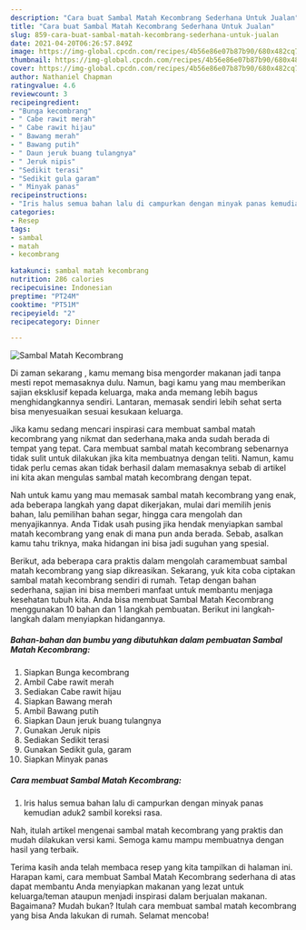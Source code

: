 ```yaml
---
description: "Cara buat Sambal Matah Kecombrang Sederhana Untuk Jualan"
title: "Cara buat Sambal Matah Kecombrang Sederhana Untuk Jualan"
slug: 859-cara-buat-sambal-matah-kecombrang-sederhana-untuk-jualan
date: 2021-04-20T06:26:57.849Z
image: https://img-global.cpcdn.com/recipes/4b56e86e07b87b90/680x482cq70/sambal-matah-kecombrang-foto-resep-utama.jpg
thumbnail: https://img-global.cpcdn.com/recipes/4b56e86e07b87b90/680x482cq70/sambal-matah-kecombrang-foto-resep-utama.jpg
cover: https://img-global.cpcdn.com/recipes/4b56e86e07b87b90/680x482cq70/sambal-matah-kecombrang-foto-resep-utama.jpg
author: Nathaniel Chapman
ratingvalue: 4.6
reviewcount: 3
recipeingredient:
- "Bunga kecombrang"
- " Cabe rawit merah"
- " Cabe rawit hijau"
- " Bawang merah"
- " Bawang putih"
- " Daun jeruk buang tulangnya"
- " Jeruk nipis"
- "Sedikit terasi"
- "Sedikit gula garam"
- " Minyak panas"
recipeinstructions:
- "Iris halus semua bahan lalu di campurkan dengan minyak panas kemudian aduk2 sambil koreksi rasa."
categories:
- Resep
tags:
- sambal
- matah
- kecombrang

katakunci: sambal matah kecombrang 
nutrition: 286 calories
recipecuisine: Indonesian
preptime: "PT24M"
cooktime: "PT51M"
recipeyield: "2"
recipecategory: Dinner

---
```



![Sambal Matah Kecombrang](https://img-global.cpcdn.com/recipes/4b56e86e07b87b90/680x482cq70/sambal-matah-kecombrang-foto-resep-utama.jpg)

Di zaman  sekarang , kamu memang bisa mengorder makanan jadi tanpa mesti repot memasaknya dulu. Namun, bagi kamu yang mau memberikan sajian eksklusif kepada keluarga, maka anda memang lebih bagus menghidangkannya sendiri. Lantaran, memasak sendiri lebih sehat serta bisa menyesuaikan sesuai kesukaan keluarga.

Jika kamu sedang mencari inspirasi cara membuat sambal matah kecombrang yang nikmat dan sederhana,maka anda sudah berada di tempat yang tepat. Cara membuat sambal matah kecombrang  sebenarnya tidak sulit untuk dilakukan jika kita membuatnya dengan teliti. Namun, kamu tidak perlu cemas akan tidak berhasil dalam memasaknya 
sebab di artikel ini kita akan mengulas sambal matah kecombrang dengan tepat.  



Nah untuk kamu yang mau memasak sambal matah kecombrang yang enak, ada beberapa langkah yang dapat dikerjakan, mulai dari memilih jenis bahan, lalu pemilihan bahan segar, hingga cara mengolah dan menyajikannya. Anda Tidak usah pusing jika hendak menyiapkan sambal matah kecombrang yang enak di mana pun anda berada. Sebab, asalkan kamu  tahu triknya, maka hidangan ini bisa jadi suguhan yang spesial.

Berikut, ada beberapa cara praktis  dalam mengolah caramembuat sambal matah kecombrang yang siap dikreasikan. Sekarang, yuk kita coba ciptakan sambal matah kecombrang sendiri di rumah. Tetap dengan bahan sederhana, sajian ini bisa memberi manfaat untuk membantu menjaga kesehatan tubuh kita. Anda bisa membuat Sambal Matah Kecombrang menggunakan 10 bahan dan 1 langkah pembuatan. Berikut ini langkah-langkah dalam menyiapkan hidangannya.

<!--inarticleads1-->

##### Bahan-bahan dan bumbu yang dibutuhkan dalam pembuatan Sambal Matah Kecombrang:

1. Siapkan Bunga kecombrang
1. Ambil  Cabe rawit merah
1. Sediakan  Cabe rawit hijau
1. Siapkan  Bawang merah
1. Ambil  Bawang putih
1. Siapkan  Daun jeruk buang tulangnya
1. Gunakan  Jeruk nipis
1. Sediakan Sedikit terasi
1. Gunakan Sedikit gula, garam
1. Siapkan  Minyak panas




<!--inarticleads2-->

##### Cara membuat Sambal Matah Kecombrang:

1. Iris halus semua bahan lalu di campurkan dengan minyak panas kemudian aduk2 sambil koreksi rasa.




Nah, itulah artikel mengenai  sambal matah kecombrang  yang praktis dan mudah dilakukan versi kami. Semoga kamu mampu membuatnya dengan hasil yang terbaik. 

Terima kasih anda telah membaca resep yang kita tampilkan di halaman ini. Harapan kami, cara membuat  Sambal Matah Kecombrang sederhana di atas dapat membantu Anda menyiapkan makanan yang lezat untuk keluarga/teman ataupun menjadi inspirasi dalam berjualan makanan. Bagaimana? Mudah bukan? Itulah cara membuat sambal matah kecombrang yang bisa Anda lakukan di rumah. Selamat mencoba!

